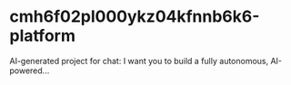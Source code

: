 # cmh6f02pl000ykz04kfnnb6k6-platform
AI-generated project for chat: I want you to build a fully autonomous, AI-powered...

